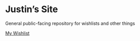 # Justin’s Site
General public-facing repository for wishlists and other things

<a href=“mercerjt.github.io/wishlist”>My Wishlist</a>